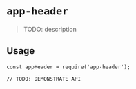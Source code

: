 # `app-header`

> TODO: description

## Usage

```
const appHeader = require('app-header');

// TODO: DEMONSTRATE API
```
